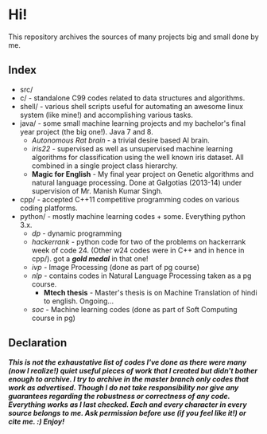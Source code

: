 # Hi!

This repository archives the sources of many projects big and small done by me.

## Index

* src/
 * c/ - standalone C99 codes related to data structures and algorithms.
 * shell/ - various shell scripts useful for automating an awesome linux system (like mine!) and accomplishing various tasks.
 * java/ - some small machine learning projects and my bachelor's final year project (the big one!). Java 7 and 8.
	* *Autonomous Rat brain* - a trivial desire based AI brain.
	* *iris22* - supervised as well as unsupervised machine learning algorithms for classification using the well known iris dataset. All combined in a single project class hierarchy.
	* **Magic for English** - My final year project on Genetic algorithms and natural language processing. Done at Galgotias (2013-14) under supervision of Mr. Manish Kumar Singh.
 * cpp/ - accepted C++11 competitive programming codes on various coding platforms.
 * python/ - mostly machine learning codes + some. Everything python 3.x.
	* *dp* - dynamic programming
	* *hackerrank* - python code for two of the problems on hackerrank week of code 24. (Other w24 codes were in C++ and in hence in cpp/). got a ***gold medal*** in that one!
	* *ivp* - Image Processing (done as part of pg course)
	* *nlp* - contains codes in Natural Language Processing taken as a pg course.
		* **Mtech thesis** - Master's thesis is on Machine Translation of hindi to english. Ongoing...
	* *soc* - Machine learning codes (done as part of Soft Computing course in pg)

## Declaration

***This is not the exhaustative list of codes I've done as there were many (now I realize!) quiet useful pieces of work that I created but didn't bother enough to archive.
I try to archive in the master branch only codes that work as advertised. Though I do not take responsibility nor give any guarantees regarding the robustness or correctness of any code. Everything works as I last checked.
Each and every character in every source belongs to me.
Ask permission before use (if you feel like it!) or cite me. :)
Enjoy!***
